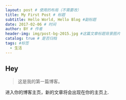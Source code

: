 ```yaml
---
layout: post # 使用的布局（不需要改）
title: My First Post # 标题
subtitle: Hello World, Hello Blog #副标题
date: 2017-02-06 # 时间
author: BY # 作者
header-img: img/post-bg-2015.jpg #这篇文章标题背景图片
catalog: true # 是否归档
tags: #标签
  - 生活
---
```


## Hey

> 这是我的第一篇博客。

进入你的博客主页，新的文章将会出现在你的主页上.
